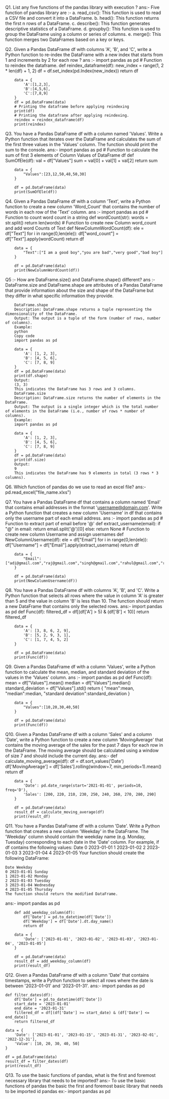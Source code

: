 Q1. List any five functions of the pandas library with execution ?
ans:- Five function of pandas library are :-
      a. read_csv(): This function is used to read a CSV file and convert it into a DataFrame.
      b. head(): This function returns the first n rows of a DataFrame. 
      c. describe(): This function generates descriptive statistics of a DataFrame.
      d. groupby(): This function is used to group the DataFrame using a column or series of columns.
      e. merge(): This function merges two DataFrames based on a key or keys.

Q2. Given a Pandas DataFrame df with columns 'A', 'B', and 'C', write a Python function to re-index the
    DataFrame with a new index that starts from 1 and increments by 2 for each row ?
ans :-  import pandas as pd
        # Function to reindex the dataframe.
        def reindex_dataframe(df):
            new_index = range(1, 2 * len(df) + 1, 2)
            df = df.set_index(pd.Index(new_index))
            return df

        data = {
            'A':[1,2,3],
            'B':[4,5,6],
            'C':[7,8,9]
        }
        df = pd.DataFrame(data)
        # Printing the dataframe before applying reindexing
        print(df)
        # Printing the datafrane after applying reindexing.
        reindex = reindex_dataframe(df)
        print(reindex)

Q3. You have a Pandas DataFrame df with a column named 'Values'. Write a Python function that
    iterates over the DataFrame and calculates the sum of the first three values in the 'Values' column. The
    function should print the sum to the console.
ans:-   import pandas as pd
        # Function to calculate the sum of first 3 elements of Column Values of DataFrame df
        def SumOfEle(df):
            val = df["Values"]
            sum = val[0] + val[1] + val[2]
            return sum

        data = {
            "Values":[23,12,50,48,50,30]
        }

        df = pd.DataFrame(data)
        print(SumOfEle(df))

Q4. Given a Pandas DataFrame df with a column 'Text', write a Python function to create a new column
    'Word_Count' that contains the number of words in each row of the 'Text' column.
ans :-  import pandas as pd
        # Function to count word count in a string
        def wordCount(str):
            words = str.split()
            return len(words)
        # Function to create new Column word_count and add word Counts of Text
        def NewColumnWordCount(df):
            ele = df["Text"]
            for i in range(0,len(ele)):
                df["word_count"] = df["Text"].apply(wordCount)
            return df

        data = {
            "Text":["I am a good boy","you are bad","very good","bad boy"]
        }

        df = pd.DataFrame(data)
        print(NewColumnWordCount(df))

Q5 :- How are DataFrame.size() and DataFrame.shape() different?
ans :-  DataFrame.size and DataFrame.shape are attributes of a Pandas DataFrame that provide information about the size and shape of the
        DataFrame but they differ in what specific information they provide.
       
        DataFrame.shape
        Description: DataFrame.shape returns a tuple representing the dimensionality of the DataFrame.
        Output: The output is a tuple of the form (number of rows, number of columns).
        Example:
        python
        Copy code
        import pandas as pd

        data = {
            'A': [1, 2, 3],
            'B': [4, 5, 6],
            'C': [7, 8, 9]
        }
        df = pd.DataFrame(data)
        print(df.shape)
        Output:
        (3, 3)
        This indicates the DataFrame has 3 rows and 3 columns.
        DataFrame.size
        Description: DataFrame.size returns the number of elements in the DataFrame.
        Output: The output is a single integer which is the total number of elements in the DataFrame (i.e., number of rows * number of columns).
        Example:
        import pandas as pd

        data = {
            'A': [1, 2, 3],
            'B': [4, 5, 6],
            'C': [7, 8, 9]
        }
        df = pd.DataFrame(data)
        print(df.size)
        Output:
        9
        This indicates the DataFrame has 9 elements in total (3 rows * 3 columns).


Q6. Which function of pandas do we use to read an excel file?
ans:- pd.read_excel("file_name.xlxs")

Q7. You have a Pandas DataFrame df that contains a column named 'Email' that contains email
    addresses in the format 'username@domain.com'. Write a Python function that creates a new column
    'Username' in df that contains only the username part of each email address.
ans :- 
        import pandas as pd
        # Function to extract part of email before '@'
        def extract_username(email):
            if "@" in email:
                return email.split('@')[0]
            else:
                return None
        # Function to create new column Username and assign usernames
        def NewColumnUsername(df):
            ele = df["Email"]
            for i in range(0,len(ele)):
                df["Username"] = df["Email"].apply(extract_username)
            return df

        data = {
            "Email":["adi@gmail.com","raj@gmail.com","singh@gmail.com","rahul@gmail.com","raushan@gmail.com"]
        }

        df = pd.DataFrame(data)
        print(NewColumnUsername(df))

Q8. You have a Pandas DataFrame df with columns 'A', 'B', and 'C'. Write a Python function that selects
    all rows where the value in column 'A' is greater than 5 and the value in column 'B' is less than 10. The
    function should return a new DataFrame that contains only the selected rows.
ans:- 
        import pandas as pd
        def Func(df):
            filtered_df = df[(df['A'] > 5) & (df['B'] < 10)]
            return filtered_df

        data = {
            'A': [3, 8, 6, 2, 9],
            'B': [5, 2, 9, 3, 1],
            'C': [1, 7, 4, 5, 2]
        }

        df = pd.DataFrame(data)
        print(Func(df))

Q9. Given a Pandas DataFrame df with a column 'Values', write a Python function to calculate the mean,
    median, and standard deviation of the values in the 'Values' column.
ans :- 
        import pandas as pd
        def Func(df):
            mean = df["Values"].mean()
            median = df["Values"].median()
            standard_deviation = df["Values"].std()
            return {
                "mean":mean,
                "median":median,
                "standard deviation":standard_deviation
            }

        data = {
            "Values":[10,20,30,40,50]
        }

        df = pd.DataFrame(data)
        print(Func(df))

Q10.    Given a Pandas DataFrame df with a column 'Sales' and a column 'Date', write a Python function to
        create a new column 'MovingAverage' that contains the moving average of the sales for the past 7 days
        for each row in the DataFrame. The moving average should be calculated using a window of size 7 and
        should include the current day.
ans:- 
        def calculate_moving_average(df):
            df = df.sort_values('Date')
            df['MovingAverage'] = df['Sales'].rolling(window=7, min_periods=1).mean()
            return df

        data = {
            'Date': pd.date_range(start='2021-01-01', periods=10, freq='D'),
            'Sales': [200, 220, 210, 230, 250, 240, 260, 270, 280, 290]
        }

        df = pd.DataFrame(data)
        result_df = calculate_moving_average(df)
        print(result_df)

Q11. You have a Pandas DataFrame df with a column 'Date'. Write a Python function that creates a new
    column 'Weekday' in the DataFrame. The 'Weekday' column should contain the weekday name (e.g.
    Monday, Tuesday) corresponding to each date in the 'Date' column.
    For example, if df contains the following values:
    Date
    0 2023-01-01
    1 2023-01-02
    2 2023-01-03
    3 2023-01-04
    4 2023-01-05
    Your function should create the following DataFrame:

    Date Weekday
    0 2023-01-01 Sunday
    1 2023-01-02 Monday
    2 2023-01-03 Tuesday
    3 2023-01-04 Wednesday
    4 2023-01-05 Thursday
    The function should return the modified DataFrame.

ans:- 
        import pandas as pd

        def add_weekday_column(df):
            df['Date'] = pd.to_datetime(df['Date'])
            df['Weekday'] = df['Date'].dt.day_name()
            return df

        data = {
            'Date': ['2023-01-01', '2023-01-02', '2023-01-03', '2023-01-04', '2023-01-05']
        }

        df = pd.DataFrame(data)
        result_df = add_weekday_column(df)
        print(result_df)

Q12. Given a Pandas DataFrame df with a column 'Date' that contains timestamps, write a Python
     function to select all rows where the date is between '2023-01-01' and '2023-01-31'.
ans:-
    import pandas as pd

    def filter_dates(df):
        df['Date'] = pd.to_datetime(df['Date'])
        start_date = '2023-01-01'
        end_date = '2023-01-31'
        filtered_df = df[(df['Date'] >= start_date) & (df['Date'] <= end_date)]
        return filtered_df

    data = {
        'Date': ['2023-01-01', '2023-01-15', '2023-01-31', '2023-02-01', '2022-12-31'],
        'Value': [10, 20, 30, 40, 50]
    }

    df = pd.DataFrame(data)
    result_df = filter_dates(df)
    print(result_df)

Q13. To use the basic functions of pandas, what is the first and foremost necessary library that needs to
    be imported? 
ans:- To use the basic functions of pandas the basic the first and foremost basic library that needs to be imported 
      id pandas ex:- import pandas as pd


